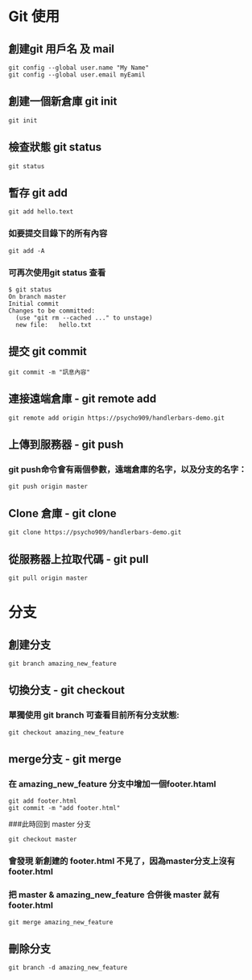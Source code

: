 # Git 使用

## 創建git 用戶名 及 mail

```
git config --global user.name "My Name"
git config --global user.email myEamil
```
## 創建一個新倉庫 git init
```
git init
```
## 檢查狀態 git status
```
git status
```
## 暫存 git add
```
git add hello.text
```
### 如要提交目錄下的所有內容
```
git add -A
```
### 可再次使用git status 查看
```
$ git status
On branch master
Initial commit
Changes to be committed:
  (use "git rm --cached ..." to unstage)
  new file:   hello.txt
```
## 提交 git commit
```
git commit -m "訊息內容"
```
## 連接遠端倉庫 - git remote add
```
git remote add origin https://psycho909/handlerbars-demo.git
```
## 上傳到服務器 - git push
### git push命令會有兩個參數，遠端倉庫的名字，以及分支的名字：
```
git push origin master
```
## Clone 倉庫 - git clone
```
git clone https://psycho909/handlerbars-demo.git
```
## 從服務器上拉取代碼 - git pull
```
git pull origin master
```
# 分支
## 創建分支
```
git branch amazing_new_feature
```
## 切換分支 - git checkout
### 單獨使用 git branch 可查看目前所有分支狀態:
```
git checkout amazing_new_feature
```
## merge分支 - git merge
### 在 amazing_new_feature 分支中增加一個footer.htaml
```
git add footer.html
git commit -m "add footer.html"
```
###此時回到 master 分支
```
git checkout master
```
### 會發現 新創建的 footer.html 不見了，因為master分支上沒有footer.html
### 把 master & amazing_new_feature 合併後 master 就有footer.html
```
git merge amazing_new_feature
```
## 刪除分支
```
git branch -d amazing_new_feature
```
